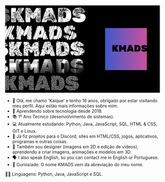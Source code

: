 ![KMADS](/KMADS-v3.png)

- 👋 Olá, me chamo 'Kaique' e tenho 16 anos, obrigado por estar visitando meu perfil. Aqui estão mais informações sobre mim:
- 📆 Aprendendo sobre tecnologia desde 2018.
- 📚 1º Ano Tecnico (desenvolvimento de sistemas).
- 💻 Atualmente estudando: Python, Java, JavaScript, SQL, HTML & CSS, GIT e Linux.
- 💼 Já fiz projetos para o Discord, sites em HTML/CSS, jogos, aplicativos, programas e outras coisas.
- 🎨 Também sou designer (imagens em 2D e edição de videos), aprendendo a criar imagens, animações e modelos em 3D.
- 🗣️ I also speak English, so you can contact me in English or Portuguese.
- 👤 Curiosiade: O nome KMADS vem da abreviação do meu nome.
 
🧑‍💻 Linguagens: Python, Java, JavaScript e SQL.
